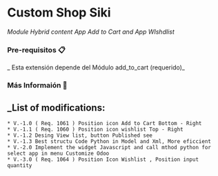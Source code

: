 # Custom Shop Siki

_Module Hybrid content App Add to Cart and App WIshdlist_

### Pre-requisitos 📋

_ Esta extensión depende del Módulo add_to_cart (requerido)_

### Más Informaión 🔧

_List of modifications:
-------------------
    * V.-1.0 ( Req. 1061 ) Position icon Add to Cart Bottom - Right 
    * V.-1.1 ( Req. 1060 ) Position icon wishlist Top - Right
    * V.-1.2 Desing View list, button Published see
    * V.-1.3 Best structu Code Python in Model and Xml, More eficcient
    * V.-2.0 Implement the widget Javascript and call mthod python for select app in menu Customize Odoo
    * V.-3.0 ( Req. 1064 ) Position Icon Wishlist , Position input quantity

